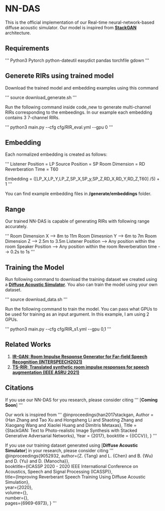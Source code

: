 # NN-DAS
This is the official implementation of our Real-time neural-network-based diffuse acoustic simulator. Our model is inspired from [**StackGAN**](https://github.com/hanzhanggit/StackGAN-v2) architecture.

## Requirements

'''
Python3
Pytorch
python-dateutil
easydict
pandas
torchfile
gdown
'''

## Generete RIRs using trained model

Download the trained model and embedding examples using this command

'''
source download_generate.sh
'''

Run the following command inside code_new to generate multi-channel RIRs corresponding to the embeedings. In our example each embedding contains 3 7-channel RIRs.

'''
python3 main.py --cfg cfg/RIR_eval.yml --gpu 0
'''

## Embedding

Each normalized embedding is created as follows:

'''
Listener Position = LP
Source Position = SP
Room Dimension = RD
Reverberation Time = T60

Embedding = ([LP_X,LP_Y,LP_Z,SP_X,SP_y,SP_Z,RD_X,RD_Y,RD_Z,T60] /5) + 1
'''

You can find example embedding files in **/generate/embeddings** folder.

## Range

Our trained NN-DAS is capable of generating RIRs with following range accurately.

'''
Room Dimension X --> 8m to 11m
Room Dimesnion Y --> 6m to 7m
Room Dimension Z --> 2.5m to 3.5m
Listener Position --> Any position within the room
Speaker Position --> Any position within the room
Reverberation time --> 0.2s to 1s
'''

## Training the Model

Run following command to download the training dataset we created using a [**Diffuse Acoustic Simulator**](https://github.com/GAMMA-UMD/pygsound). You also can train the model using your own dataset.

'''
source download_data.sh
'''

Run the following command to train the model. You can pass what GPUs to be used for training as an input argument. In this example, I am using 2 GPUs.

'''
python3 main.py --cfg cfg/RIR_s1.yml --gpu 0,1
'''


## Related Works
1) [**IR-GAN: Room Impulse Response Generator for Far-field Speech Recognition (INTERSPEECH2021)**](https://github.com/anton-jeran/IR-GAN)
2) [**TS-RIR: Translated synthetic room impulse responses for speech augmentation (IEEE ASRU 2021)**](https://github.com/GAMMA-UMD/TS-RIR)


## Citations
If you use our NN-DAS for you research, please consider citing
'''
[**Coming Soon**]
'''

Our work is inspired from
'''
@inproceedings{han2017stackgan,
Author = {Han Zhang and Tao Xu and Hongsheng Li and Shaoting Zhang and Xiaogang Wang and Xiaolei Huang and Dimitris Metaxas},
Title = {StackGAN: Text to Photo-realistic Image Synthesis with Stacked Generative Adversarial Networks},
Year = {2017},
booktitle = {{ICCV}},
}
'''

If you use our training dataset generated using [**Diffuse Acoustic Simulator**] in your research, please consider citing
'''
@inproceedings{9052932,
  author={Z. {Tang} and L. {Chen} and B. {Wu} and D. {Yu} and D. {Manocha}},  
  booktitle={ICASSP 2020 - 2020 IEEE International Conference on Acoustics, Speech and Signal Processing (ICASSP)},  
  title={Improving Reverberant Speech Training Using Diffuse Acoustic Simulation},   
  year={2020},  
  volume={},  
  number={},  
  pages={6969-6973},
}
'''

